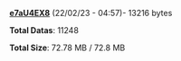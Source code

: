 [**e7aU4EX8**](/data/e7aU4EX8.txt) (22/02/23 - 04:57)- 13216 bytes

**Total Datas**: 11248

**Total Size**: 72.78 MB / 72.8 MB